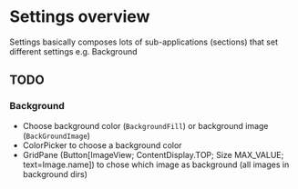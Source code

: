 # Settings overview

Settings basically composes lots of sub-applications (sections) that set different settings e.g. Background

## TODO

### Background
- Choose background color (`BackgroundFill`) or background image (`BackGroundImage`)
- ColorPicker to choose a background color
- GridPane (Button[ImageView; ContentDisplay.TOP; Size MAX_VALUE; text=Image.name]) to chose which image as background (all images in background dirs)
